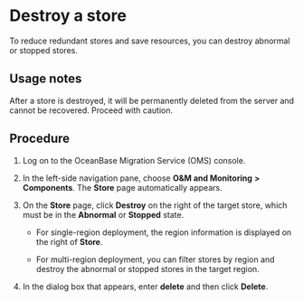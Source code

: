 # Destroy a store

To reduce redundant stores and save resources, you can destroy abnormal or stopped stores.

## Usage notes

After a store is destroyed, it will be permanently deleted from the server and cannot be recovered. Proceed with caution.

## Procedure

1. Log on to the OceanBase Migration Service (OMS) console.

2. In the left-side navigation pane, choose **O\&M and Monitoring** **\>** **Components**. The **Store** page automatically appears.

3. On the **Store** page, click **Destroy** on the right of the target store, which must be in the **Abnormal** or **Stopped** state.

   * For single-region deployment, the region information is displayed on the right of **Store**.

   * For multi-region deployment, you can filter stores by region and destroy the abnormal or stopped stores in the target region.

4. In the dialog box that appears, enter **delete** and then click **Delete**.
